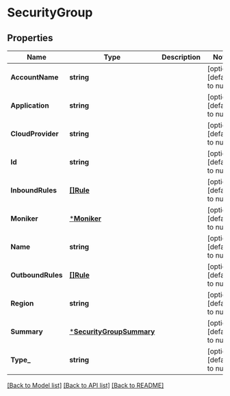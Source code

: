 # SecurityGroup

## Properties
Name | Type | Description | Notes
------------ | ------------- | ------------- | -------------
**AccountName** | **string** |  | [optional] [default to null]
**Application** | **string** |  | [optional] [default to null]
**CloudProvider** | **string** |  | [optional] [default to null]
**Id** | **string** |  | [optional] [default to null]
**InboundRules** | [**[]Rule**](Rule.md) |  | [optional] [default to null]
**Moniker** | [***Moniker**](Moniker.md) |  | [optional] [default to null]
**Name** | **string** |  | [optional] [default to null]
**OutboundRules** | [**[]Rule**](Rule.md) |  | [optional] [default to null]
**Region** | **string** |  | [optional] [default to null]
**Summary** | [***SecurityGroupSummary**](SecurityGroupSummary.md) |  | [optional] [default to null]
**Type_** | **string** |  | [optional] [default to null]

[[Back to Model list]](../README.md#documentation-for-models) [[Back to API list]](../README.md#documentation-for-api-endpoints) [[Back to README]](../README.md)



